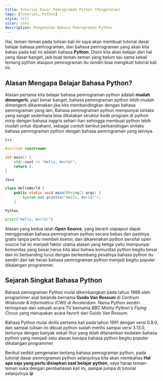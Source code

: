 ```yaml
---
title: Tutorial Dasar Pemrograman Python (Pengenalan)
tags: [Tutorial, Python]
style: fill
color: info
description: Pengenalan Bahasa Pemrograman Python
---
```


 Hai, teman-teman pada tulisan kali ini saya akan membuat tutorial dasar belajar bahasa pemrograman, dan bahasa pemrograman yang akan kita bahas pada kali ini adalah bahasa **Python**. Disini kita akan belajar dari hal yang dasar banget, jadi buat teman-teman yang belum tau sama sekali tentang python ataupun pemrograman itu sendiri bisa mengikuti tutorial kali ini.
 
##   Alasan Mengapa Belajar Bahasa Python?
Alasan pertama kita belajar bahasa pemrograman python adalah **mudah dimengerti**, yap! benar banget, bahasa pemrograman python lebih mudah dimengerti dikarenakan jika kita membandingkan dengan bahasa pemrograman yang lain, Bahasa pemrograman python mempunyai sintaks yang sangat sederhana bisa dikatakan struktur kode program di python mirip dengan bahasa inggris sehari-hari sehingga membuat python lebih mudah untuk dipahami, sebagai contoh berikut perbandingan sintaks bahasa pemrograman python dengan bahasa pemrograman yang lainnya.

`C++`
```c++
#include <iostream>

int main() {
    std::cout << "Hello, World!";
    return 0;
}
```
`Java`
```java
class HelloWorld {
    public static void main(String[] args) {
        System.out.println("Hello, World!"); 
    }
```
`Python`
```python
print("Hello, World!")
```

Alasan yang kedua ialah **Open Source**, yang berarti siapapun dapat menggunakan bahasa pemrograman python secara bebas dan pastinya gratis tanpa perlu membeli lisensi, dan dikarenakan python bersifat open source hal ini menjadi faktor utama alasan yang ketiga yaitu mempunyai komunitas yang besar,harus kita akui bahwa komunitas python begitu besar dan ini berbanding lurus dengan berkembang pesatnya bahasa python itu sendiri dan tak heran bahasa pemrograman python menjadi begitu populer dikalangan programmer.

## Sejarah Singkat Bahasa Python

Bahasa pemograman Python mulai dikembangkan pada tahun 1989 oleh programmer asal belanda bernama **Guido Van Rossum** di *Centrum Wiskunde & Informatica (CWI) di Amsterdam*. Nama Python sendiri terinspirasi dari sebuah acara TV bernama *BBC Monty Python's Flying Circus* yang merupakan acara favorit dari Guido Van Rossum.

Bahasa Python mulai dirilis pertama kali pada tahun 1991 dengan versi 0.9.0, dan sampai tulisan ini dibuat python sudah merilis sampai versi 3.13.0, tentunya dengan banyak sekali fitur yang telah ditanamkan kedalam bahasa python yang menjadi satu alasan kenapa bahasa python begitu populer dikalangan programmer.

Berikut sedikit pengenalan tentang bahasa pemograman python, pada tutorial dasar pemrograman python selanjutnya kita akan membahas **Hal apa saja yang perlu disiapkan saat belajar python**, saya harap teman-teman suka dengan pembahasan kali ini, sampai jumpa di tutorial selanjutnya 😀



 

